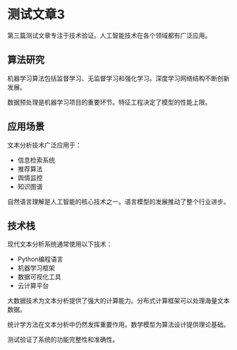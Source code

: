 # 测试文章3

第三篇测试文章专注于技术验证。人工智能技术在各个领域都有广泛应用。

## 算法研究

机器学习算法包括监督学习、无监督学习和强化学习。深度学习网络结构不断创新发展。

数据预处理是机器学习项目的重要环节。特征工程决定了模型的性能上限。

## 应用场景

文本分析技术广泛应用于：
- 信息检索系统
- 推荐算法
- 舆情监控
- 知识图谱

自然语言理解是人工智能的核心技术之一。语言模型的发展推动了整个行业进步。

## 技术栈

现代文本分析系统通常使用以下技术：
- Python编程语言
- 机器学习框架
- 数据可视化工具
- 云计算平台

大数据技术为文本分析提供了强大的计算能力。分布式计算框架可以处理海量文本数据。

统计学方法在文本分析中仍然发挥重要作用。数学模型为算法设计提供理论基础。

测试验证了系统的功能完整性和准确性。